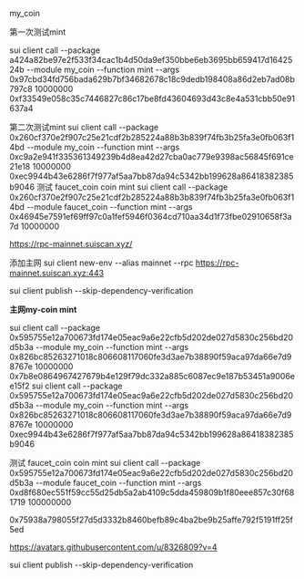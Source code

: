 my_coin

第一次测试mint

sui client call --package a424a82be97e2f533f34cac1b4d50da9ef350bbe6eb3695bb659417d1642524b --module my_coin --function mint --args 0x97cbd34fd756bada629b7bf34682678c18c9dedb198408a86d2eb7ad08b797c8 10000000 0xf33549e058c35c7446827c86c17be8fd43604693d43c8e4a531cbb50e91637a4

第二次测试mint
sui client call --package 0x260cf370e2f907c25e21cdf2b285224a88b3b839f74fb3b25fa3e0fb063f14bd --module my_coin --function mint --args 0xc9a2e941f335361349239b4d8ea42d27cba0ac779e9398ac56845f691ce21e18 10000000 0xec9944b43e6286f7f977af5aa7bb87da94c5342bb199628a86418382385b9046
测试 faucet_coin coin mint
sui client call --package 0x260cf370e2f907c25e21cdf2b285224a88b3b839f74fb3b25fa3e0fb063f14bd --module faucet_coin --function mint --args 0x46945e7591ef69ff97c0a1fef5946f0364cd710aa34d1f73fbe02910658f3a7d 10000000

https://rpc-mainnet.suiscan.xyz/

添加主网
sui client new-env --alias mainnet --rpc https://rpc-mainnet.suiscan.xyz:443


sui client publish --skip-dependency-verification



<b>主网my-coin mint</b>

sui client call --package 0x595755e12a700673fd174e05eac9a6e22cfb5d202de027d5830c256bd20d5b3a --module my_coin --function mint --args 0x826bc85263271018c806608117060fe3d3ae7b38890f59aca97da66e7d98767e 10000000 0x7b8e0864967427679b4e129f79dc332a885c6087ec9e187b53451a9006ee15f2
sui client call --package 0x595755e12a700673fd174e05eac9a6e22cfb5d202de027d5830c256bd20d5b3a --module my_coin --function mint --args 0x826bc85263271018c806608117060fe3d3ae7b38890f59aca97da66e7d98767e 10000000 0xec9944b43e6286f7f977af5aa7bb87da94c5342bb199628a86418382385b9046


测试 faucet_coin coin mint
sui client call --package 0x595755e12a700673fd174e05eac9a6e22cfb5d202de027d5830c256bd20d5b3a --module faucet_coin --function mint --args 0xd8f680ec551f59cc55d25db5a2ab4109c5dda459809b1f80eee857c30f681719 100000000

0x75938a798055f27d5d3332b8460befb89c4ba2be9b25affe792f5191ff25f5ed


https://avatars.githubusercontent.com/u/8326809?v=4

sui client publish --skip-dependency-verification